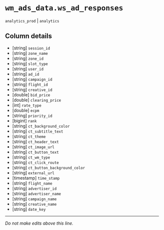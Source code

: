 # `wm_ads_data.ws_ad_responses`
`analytics_prod` | `analytics`

## Column details
* [string]    `session_id`
* [string]    `zone_name`
* [string]    `zone_id`
* [string]    `slot_type`
* [string]    `user_id`
* [string]    `ad_id`
* [string]    `campaign_id`
* [string]    `flight_id`
* [string]    `creative_id`
* [double]    `bid_price`
* [double]    `clearing_price`
* [int]       `rate_type`
* [double]    `ecpm`
* [string]    `priority_id`
* [bigint]    `rank`
* [string]    `ct_background_color`
* [string]    `ct_subtitle_text`
* [string]    `ct_theme`
* [string]    `ct_header_text`
* [string]    `ct_image_url`
* [string]    `ct_button_text`
* [string]    `ct_wm_type`
* [string]    `ct_click_route`
* [string]    `ct_button_background_color`
* [string]    `external_url`
* [timestamp] `time_stamp`
* [string]    `flight_name`
* [string]    `advertiser_id`
* [string]    `advertiser_name`
* [string]    `campaign_name`
* [string]    `creative_name`
* [string]    `date_key`

-------------------------------------------------------------------------------
*Do not make edits above this line.*

